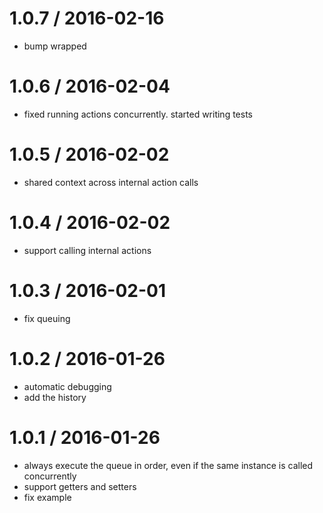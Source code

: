 
1.0.7 / 2016-02-16
==================

* bump wrapped

1.0.6 / 2016-02-04
==================

  * fixed running actions concurrently. started writing tests

1.0.5 / 2016-02-02
==================

  * shared context across internal action calls

1.0.4 / 2016-02-02
==================

  * support calling internal actions

1.0.3 / 2016-02-01
==================

  * fix queuing

1.0.2 / 2016-01-26
==================

  * automatic debugging
  * add the history

1.0.1 / 2016-01-26
==================

  * always execute the queue in order, even if the same instance is called concurrently
  * support getters and setters
  * fix example
